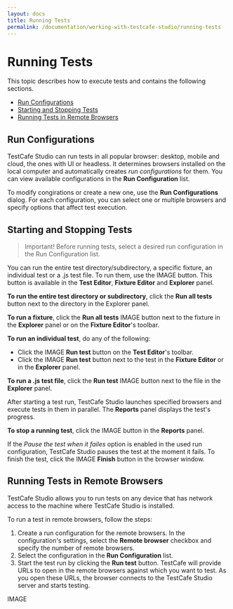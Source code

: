 ```yaml
---
layout: docs
title: Running Tests
permalink: /documentation/working-with-testcafe-studio/running-tests
---
```

# Running Tests

This topic describes how to execute tests and contains the following sections.

* [Run Configurations](#run-configurations)
* [Starting and Stopping Tests](#starting-and-stopping-tests)
* [Running Tests in Remote Browsers](#running-tests-in-remote-browsers)

## Run Configurations

TestCafe Studio can run tests in all popular browser: desktop, mobile and cloud, the ones with UI or headless. It determines browsers installed on the local computer and automatically creates *run configurations* for them. You can view available configurations in the **Run Configuration** list.

To modify congirations or create a new one, use the **Run Configurations** dialog. For each configuration, you can select one or multiple browsers and specify options that affect test execution.

## Starting and Stopping Tests

> Important! Before running tests, select a desired run configuration in the Run Configuration list.

You can run the entire test directory/subdirectory, a specific fixture, an individual test or a .js test file. To run them, use the IMAGE button. This button is available in the **Test Editor**, **Fixture Editor** and **Explorer** panel.

**To run the entire test directory or subdirectory**, click the **Run all tests** button next to the directory in the Explorer panel.

**To run a fixture**, click the **Run all tests** IMAGE button next to the fixture in the **Explorer** panel or on the **Fixture Editor**'s toolbar.

**To run an individual test**, do any of the following:

* Click the IMAGE **Run test** button on the **Test Editor**'s toolbar.
* Click the IMAGE **Run test** button next to the test in the **Fixture Editor** or in the **Explorer** panel.

**To run a .js test file**, click the **Run test** IMAGE button next to the file in the **Explorer** panel.

After starting a test run, TestCafe Studio launches specified browsers and execute tests in them in parallel. The **Reports** panel displays the test's progress.

**To stop a running test**, click the IMAGE button in the **Reports** panel.

If the *Pause the test when it failes* option is enabled in the used run configuration, TestCafe Studio pauses the test at the moment it fails. To finish the test, click the IMAGE **Finish** button in the browser window.

## Running Tests in Remote Browsers

TestCafe Studio allows you to run tests on any device that has network access to the machine where TestCafe Studio is installed.

To run a test in remote browsers, follow the steps:

1. Create a run configuration for the remote browsers. In the configuration's settings, select the **Remote browser** checkbox and specify the number of remote browsers.
2. Select the configuration in the **Run Configuration** list.
3. Start the test run by clicking the **Run test** button. TestCafe will provide URLs to open in the remote browsers against which you want to test. As you open these URLs, the browser connects to the TestCafe Studio server and starts testing.

IMAGE